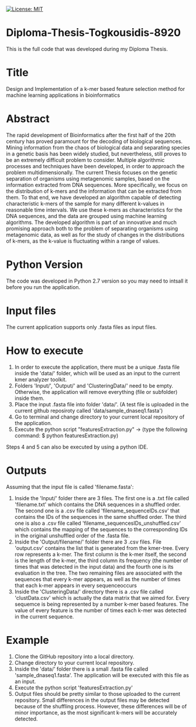  [![License: MIT](https://img.shields.io/badge/License-MIT-yellow.svg)](https://opensource.org/licenses/MIT)

# Diploma-Thesis-Togkousidis-8920
This is the full code that was developed during my Diploma Thesis.

# Title
Design and Implementation of a k-mer based feature selection method for machine learning applications in bioinformatics

# Abstract
The rapid development of Bioinformatics after the first half of the 20th century has proved paramount for the decoding of biological sequences. Mining information from the chaos of biological data and separating species in a genetic basis has been widely studied, but nevertheless, still proves to be an extremely difficult problem to consider. Multiple algorithmic processes and techniques have been developed, in order to approach the problem multidimensionally. The current Thesis focuses on the genetic separation of organisms using metagenomic samples, based on the information extracted from DNA sequences. More specifically, we focus on the distribution of k-mers and the information that can be extracted from them. To that end, we have developed an algorithm capable of detecting characteristic k-mers of the sample for many different k-values in reasonable time intervals. We use these k-mers as characteristics for the DNA sequences, and the data are grouped using machine learning algorithms. The developed algorithm is part of an innovative and much promising approach both to the problem of separating organisms using metagenomic data, as well as for the study of changes in the distributions of k-mers, as the k-value is fluctuating within a range of values.

# Python Version
The code was developed in Python 2.7 version so you may need to intsall it before you run the application.

# Input files
The current application supports only .fasta files as input files.

# How to execute
1. In order to execute the application, there must be a unique .fasta file inside the 'data/' folder, which will be used as an input to the current kmer analyzer toolkit.
2. Folders 'Input/', 'Output/' and 'ClusteringData/' need to be empty. Otherwise, the application will remove everything (file or subfolder) inside them.
3. Place the input .fasta file into folder 'data/'. (A test file is uploaded in the current github reposiroty called 'data/sample_dnaseq1.fasta')
4. Go to terminal and change directory to your current local repository of the application.
5. Execute the python script "featuresExtraction.py" -> (type the following command: $ python featuresExtraction.py)

Steps 4 and 5 can also be executed by using a python IDE.

# Outputs
Assuming that the input file is called 'filename.fasta':

1. Inside the 'Input/' folder there are 3 files. The first one is a .txt file called 'filename.txt' which contains the DNA sequences in a shuffled order. The second one is a .csv file called 'filename_sequenceIDs.csv' that contains the IDs of the sequences in the same shuffled order. The third one is also a .csv file called 'filename_sequencesIDs_unshuffled.csv' which contains the mapping of the sequences to the corresponding IDs in the original unshuffled order of the .fasta file.
2. Inside the 'Output/filename/' folder there are 3 .csv files. File 'output.csv' contains the list that is generated from the kmer-tree. Every row represents a k-mer. The first column is the k-mer itself, the second is the length of the k-mer, the third column its frequency (the number of times that was detected in the input data) and the fourth one is its evaluation in the tree. The two remaining files are associated with the sequences that every k-mer appears, as well as the number of times that each k-mer appears in every sequenceoccurs 
3. Inside the 'ClusteringData/' directory there is a .csv file called 'clustData.csv' which is actually the data matrix that we aimed for. Every sequemce is being represented by a number k-mer based features. The value of every feature is the number of times each k-mer was detected in the current sequence.

# Example
1. Clone the GitHub repository into a local directory.
2. Change directory to your current local repository.
3. Inside the 'data/' folder there is a small .fasta file called 'sample_dnaseq1.fasta'. The application will be executed with this file as an input.
4. Execute the python script 'featuresExtraction.py'
5. Output files should be pretty similar to those uploaded to the current repository. Small differences in the output files may be detected because of the shuffling process. However, these differences will be of minor importance, as the most significant k-mers will be accurately detected.


